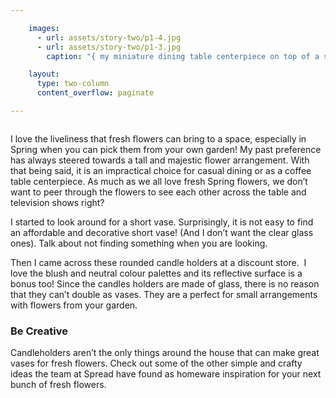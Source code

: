 ```yaml
---

    images:
      - url: assets/story-two/p1-4.jpg
      - url: assets/story-two/p1-3.jpg
        caption: "{ my miniature dining table centerpiece on top of a silver round placemat }"

    layout:
      type: two-column
      content_overflow: paginate

---
```


<img data-media-id="images:1">

I love the  liveliness that fresh flowers can bring to a space, especially in Spring when you can pick them from your own garden! My past preference has always steered towards a tall and majestic flower arrangement. With that being said, it is an impractical choice for casual dining or as a coffee table centerpiece. As much as we all love fresh Spring flowers, we don’t want to peer through the flowers to see each other across the table and television shows right?

I started to look around for a short vase. Surprisingly, it is not easy to find an affordable and decorative short vase! (And I don’t want the clear glass ones). Talk about not finding something when you are looking.

Then I came across these rounded candle holders at a discount store.  I love the blush and neutral colour palettes and its reflective surface is a bonus too! Since the candles holders are made of glass, there is no reason that they can’t double as vases. They are a perfect for small arrangements with flowers from your garden.

### Be Creative

Candleholders aren’t the only things around the house that can make great vases for fresh flowers. Check out some of the other simple and crafty ideas the team at Spread have found as homeware inspiration for your next bunch of fresh flowers.

<img data-media-id="images:2">
